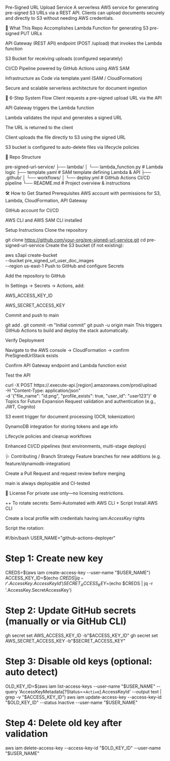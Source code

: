 Pre-Signed URL Upload Service
A serverless AWS service for generating pre-signed S3 URLs via a REST API. Clients can upload documents securely and directly to S3 without needing AWS credentials.

🚀 What This Repo Accomplishes
Lambda Function for generating S3 pre-signed PUT URLs

API Gateway (REST API) endpoint (POST /upload) that invokes the Lambda function

S3 Bucket for receiving uploads (configured separately)

CI/CD Pipeline powered by GitHub Actions using AWS SAM

Infrastructure as Code via template.yaml (SAM / CloudFormation)

Secure and scalable serverless architecture for document ingestion

🧱 6-Step System Flow
Client requests a pre-signed upload URL via the API

API Gateway triggers the Lambda function

Lambda validates the input and generates a signed URL

The URL is returned to the client

Client uploads the file directly to S3 using the signed URL

S3 bucket is configured to auto-delete files via lifecycle policies

📁 Repo Structure

pre-signed-url-service/
├── lambda/
│   └── lambda_function.py      # Lambda logic
├── template.yaml               # SAM template defining Lambda & API
├── .github/
│   └── workflows/
│       └── deploy.yml          # GitHub Actions CI/CD pipeline
└── README.md                   # Project overview & instructions

🛠️ How to Get Started
Prerequisites
AWS account with permissions for S3, Lambda, CloudFormation, API Gateway

GitHub account for CI/CD

AWS CLI and AWS SAM CLI installed

Setup Instructions
Clone the repository


git clone https://github.com/your-org/pre-signed-url-service.git
cd pre-signed-url-service
Create the S3 bucket (if not existing):


aws s3api create-bucket \
  --bucket pre_signed_url_user_doc_images \
  --region us-east-1
Push to GitHub and configure Secrets

Add the repository to GitHub

In Settings → Secrets → Actions, add:

AWS_ACCESS_KEY_ID

AWS_SECRET_ACCESS_KEY

Commit and push to main


git add .
git commit -m "Initial commit"
git push -u origin main
This triggers GitHub Actions to build and deploy the stack automatically.

Verify Deployment

Navigate to the AWS console → CloudFormation → confirm PreSignedUrlStack exists

Confirm API Gateway endpoint and Lambda function exist

Test the API


curl -X POST https://<api-id>.execute-api.[region].amazonaws.com/prod/upload \
  -H "Content-Type: application/json" \
  -d '{"file_name": "id.png", "profile_exists": true, "user_id": "user123"}'
⚙️ Topics for Future Expansion
Request validation and authentication (e.g., JWT, Cognito)

S3 event trigger for document processing (OCR, tokenization)

DynamoDB integration for storing tokens and age info

Lifecycle policies and cleanup workflows

Enhanced CI/CD pipelines (test environments, multi-stage deploys)

🩺 Contributing / Branch Strategy
Feature branches for new additions (e.g. feature/dynamodb-integration)

Create a Pull Request and request review before merging

main is always deployable and CI-tested

📄 License
For private use only—no licensing restrictions.


++ To rotate secrets:
Semi-Automated with AWS CLI + Script
Install AWS CLI

Create a local profile with credentials having iam:*AccessKey* rights

Script the rotation:


#!/bin/bash
USER_NAME="github-actions-deployer"

# Step 1: Create new key
CREDS=$(aws iam create-access-key --user-name "$USER_NAME")
ACCESS_KEY_ID=$(echo $CREDS | jq -r '.AccessKey.AccessKeyId')
SECRET_ACCESS_KEY=$(echo $CREDS | jq -r '.AccessKey.SecretAccessKey')

# Step 2: Update GitHub secrets (manually or via GitHub CLI)
gh secret set AWS_ACCESS_KEY_ID -b"$ACCESS_KEY_ID"
gh secret set AWS_SECRET_ACCESS_KEY -b"$SECRET_ACCESS_KEY"

# Step 3: Disable old keys (optional: auto detect)
OLD_KEY_ID=$(aws iam list-access-keys --user-name "$USER_NAME" --query 'AccessKeyMetadata[?Status==`Active`].AccessKeyId' --output text | grep -v "$ACCESS_KEY_ID")
aws iam update-access-key --access-key-id "$OLD_KEY_ID" --status Inactive --user-name "$USER_NAME"

# Step 4: Delete old key after validation
aws iam delete-access-key --access-key-id "$OLD_KEY_ID" --user-name "$USER_NAME"